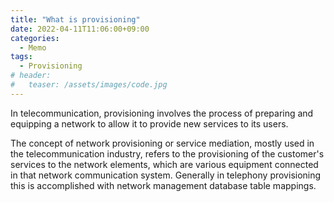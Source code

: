 ```yaml
---
title: "What is provisioning"
date: 2022-04-11T11:06:00+09:00
categories:
  - Memo
tags:
  - Provisioning
# header:
#   teaser: /assets/images/code.jpg
---
```

In telecommunication, provisioning involves the process of preparing and equipping a network to allow it to provide new services to its users.

The concept of network provisioning or service mediation, mostly used in the telecommunication industry, refers to the provisioning of the customer's services to the network elements, which are various equipment connected in that network communication system. Generally in telephony provisioning this is accomplished with network management database table mappings.

